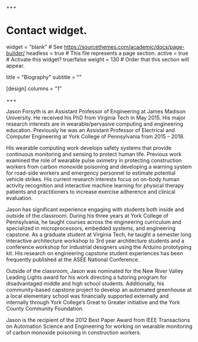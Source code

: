 +++
# Contact widget.
widget = "blank"  # See https://sourcethemes.com/academic/docs/page-builder/
headless = true  # This file represents a page section.
active = true  # Activate this widget? true/false
weight = 130  # Order that this section will appear.

title = "Biography"
subtitle = ""

[design]
	columns = "1"

+++

Jason Forsyth is an Assistant Professor of Engineering at James Madison University. He received his PhD from Virginia Tech in May 2015. His major research interests are in wearable/pervasive computing and engineering education. Previously he was an Assistant Professor of Electrical and Computer Engineering at York College of Pennsylvania from 2015 – 2018.

His wearable computing work develops safety systems that provide continuous monitoring and sensing to protect human life. Previous work examined the role of wearable pulse oximetry in protecting construction workers from carbon monoxide poisoning and developing a warning system for road-side workers and emergency personnel to estimate potential vehicle strikes. His current research interests focus on on-body human activity recognition and interactive machine learning for physical therapy patients and practitioners to increase exercise adherence and clinical evaluation.

Jason has significant experience engaging with students both inside and outside of the classroom. During his three years at York College of Pennsylvania, he taught courses across the engineering curriculum and specialized in microprocessors, embedded systems, and engineering capstone. As a graduate student at Virginia Tech, he taught a semester long interactive architecture workshop to 3rd year architecture students and a conference workshop for industrial designers using the Arduino prototyping kit. His research on engineering capstone student experiences has been frequently published at the ASEE National Conference.

Outside of the classroom, Jason was nominated for the New River Valley Leading Lights award for his work directing a tutoring program for disadvantaged middle and high school students. Additionally, his community-based capstone project to develop an automated greenhouse at a local elementary school was financially supported externally and internally through York College’s Great to Greater initiative and the York County Community Foundation.

Jason is the recipient of the 2012 Best Paper Award from IEEE Transactions on Automation Science and Engineering for working on wearable monitoring of carbon monoxide poisoning in construction workers.


